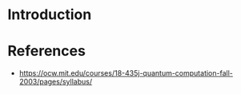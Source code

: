 # Introduction

# References

* https://ocw.mit.edu/courses/18-435j-quantum-computation-fall-2003/pages/syllabus/
